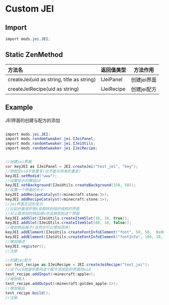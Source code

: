 # Custom JEI

## Import

```csharp
import mods.jei.JEI;
```

## Static ZenMethod

| 方法名| 返回值类型| 方法作用 |
| :------ | ------ | ------ |
| createJei(uid as string, title as string)| IJeiPanel | 创建jei界面 |
| createJeiRecipe(uid as string)| IJeiRecipe | 创建jei配方 |


## Example

JEI界面的创建与配方的添加

```csharp

import mods.jei.JEI;
import mods.randomtweaker.jei.IJeiPanel;
import mods.randomtweaker.jei.IJeiUtils;
import mods.randomtweaker.jei.IJeiRecipe;


//创建jei界面
var keyJEI as IJeiPanel = JEI.createJei("test_jei", "key");
//很明显uid不能重复(也不能与现有的重复)
keyJEI.setModid("www");
//设置显示的模组id
keyJEI.setBackground(IJeiUtils.createBackground(150, 50));
//设置一个界面的大小
keyJEI.addRecipeCatalyst(<minecraft:stone:3>);
keyJEI.addRecipeCatalyst(<minecraft:stone:1>);
//jei界面左边的显示
//比如对着熔炉按u会跳转到熔炉烧炼的界面
//对上面添加的物品按u也会跳转到这个界面
keyJEI.addSlot(IJeiUtils.createItemSlot(16, 18, true));
keyJEI.addSlot(IJeiUtils.createItemSlot(80, 18, false));
//增加物品格子(当然也可以增加流体)
keyJEI.addElement(IJeiUtils.createFontInfoElement("font", 50, 50,  0x000000));
keyJEI.addElement(IJeiUtils.createFontInfoElement("fontInfo", 100, 18, 0x52575B));
//增加描述
keyJEI.register();
//注册

//创建jei配方
var test_recipe as IJeiRecipe = JEI.createJeiRecipe("test_jei");
//这个uid就是你要将这个配方添加到的界面的uid
test_recipe.addInput(<minecraft:apple>);
//增加输入
test_recipe.addOutput(<minecraft:golden_apple:1>);
//增加输出
test_recipe.build();
//注册
```